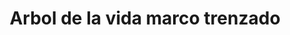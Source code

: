 ---
title: Arbol de la vida marco trenzado
date: 
draft: false

# descripcion
description : Arbol de la vida marco trenzado

materials: Plata 925

color: Plateado

dimensions: 2,3cm x 2,8cm

code: 02-14-0187

type: "Dijes"

categories: []

price: $2.780,00

# Images
# first image will be shown in the product page
images:
  # - image: "images/path_to_image"
  # La ubicacion de las imagenes es imagenes/Dijes/Dijes.Plata/02-14-0187-arbol-de-la-vida-marco-trenzado
  - image: "./images/dijes/plata/02-14-0187-arbol-de-la-vida-marco-trenzado.JPG"
---